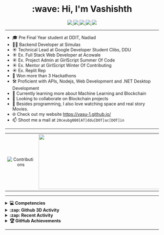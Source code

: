 <h1 align="center"> :wave: Hi, I'm Vashishth</h1>

<p align="center">
  <a href="https://vasu-1.github.io/">
    <img src="https://img.shields.io/badge/website-ff4d4d?style=for-the-badge&logo=About.me&logoColor=white">
  </a>
  <a href="https://www.linkedin.com/in/vashishth-patel-312a52204/">
    <img src="https://img.shields.io/badge/VashishthPatel-0077B5?style=for-the-badge&logo=linkedin&logoColor=white">
  <a/>
  <a href="https://twitter.com/VashishthPatel_">
    <img src="https://img.shields.io/badge/@VashishthPatel_-1DA1F2?style=for-the-badge&logo=twitter&logoColor=white">
  </a>
  <a href="https://www.youtube.com/channel/UCT_aAHVTwIPvW3mEUfHbB7g">
    <img src="https://img.shields.io/badge/Sky_Is_Your_Limit-%23FF0000.svg?style=for-the-badge&logo=YouTube&logoColor=white">
  </a>
  <a href="https://www.facebook.com/people/Vashishth-Patel/100071806075318/">
    <img src="https://img.shields.io/badge/Facebook-%231877F2.svg?style=for-the-badge&logo=Facebook&logoColor=white">
  </a>
</p>


---

- 🎓 Pre Final Year student at DDIT, Nadiad
- 👩‍💻 Backend Developer at Simulas
- ☀️ Technical Lead at Google Developer Student Clibs, DDU
- ☀️ Ex. Full Stack Web Developer at Acowale
- ☀️ Ex. Project Admin at GirlScript Summer Of Code
- ☀️ Ex. Mentor at GirlScript Winter Of Contributing
- ☀️ Ex. Replit Rep
- 🥇 Won more than 3 Hackathons
- 🛠  Proficient with APIs, Nodejs, Web Development and .NET Desktop Development
- 🌱 Currently learning more about Machine Learning and Blockchain
- 👯 Looking to collaborate on Blockchain projects
- 💬 Besides programming, I also love watching space and real story Movies.
- 🌐 Check out my website https://vasu-1.github.io/
- 📫 Shoot me a mail at `20ceubg080[AT]ddu[DOT]ac[DOT]in`

---

<table align="center">
  <tr>
    <td align="center">
      <img alt="Contributions" src="https://github-readme-stats.vercel.app/api?username=vasu-1&show_icons=true&theme=vision-friendly-light&hide_border=true" width="400px" height="180px" >
    </td>
    <td align="center">
        <img src ="https://github-readme-streak-stats.herokuapp.com?user=vasu-1&theme=vision-friendly-light&hide_border=true" width="400px" height="180px">
    </td>
  </tr>
</table>

---

<details>
  <summary> <b> 💻 Competencies </b></summary>

![C++](https://img.shields.io/badge/c++-%2300599C.svg?style=for-the-badge&logo=c%2B%2B&logoColor=white)
![C](https://img.shields.io/badge/c-%2300599C.svg?style=for-the-badge&logo=c&logoColor=white)
![Python](https://img.shields.io/badge/python-3670A0?style=for-the-badge&logo=python&labelColor=black&color=3776ab)
![PHP](https://img.shields.io/badge/php-%23777BB4.svg?style=for-the-badge&logo=php&logoColor=white)
![Java](https://img.shields.io/badge/java-%23ED8B00.svg?style=for-the-badge&logo=java&logoColor=white)
![HTML5](https://img.shields.io/badge/html5-%23E34F26.svg?style=for-the-badge&logo=html5&logoColor=white)
![JavaScript](https://img.shields.io/badge/javascript-%23323330.svg?style=for-the-badge&logo=javascript&logoColor=%23F7DF1E)
![CSS3](https://img.shields.io/badge/css3-%231572B6.svg?style=for-the-badge&logo=css3&logoColor=white)
![Django](https://img.shields.io/badge/django-%23092E20.svg?style=for-the-badge&logo=django&logoColor=white)
![React](https://img.shields.io/badge/react-%2320232a.svg?style=for-the-badge&logo=react&logoColor=%2361DAFB)
![Spring](https://img.shields.io/badge/spring-%236DB33F.svg?style=for-the-badge&logo=spring&logoColor=white)
![Bootstrap](https://img.shields.io/badge/bootstrap-%23563D7C.svg?style=for-the-badge&logo=bootstrap&logoColor=white)
![MySQL](https://img.shields.io/badge/mysql-%2300f.svg?style=for-the-badge&logo=mysql&logoColor=white)
![hibernate](https://img.shields.io/badge/hibernate%20-%231572B6.svg?&style=for-the-badge&logo=hibernate&logoColor=white)
![Postgres](https://img.shields.io/badge/postgres-%23316192.svg?style=for-the-badge&logo=postgresql&logoColor=white)
![CockroachLabs](https://img.shields.io/badge/Cockroach%20DB-6933FF?style=for-the-badge&logo=Cockroach%20Labs&logoColor=white)
![Git](https://img.shields.io/badge/git-%23F05033.svg?style=for-the-badge&logo=git&logoColor=white)
![Bitbucket](https://img.shields.io/badge/bitbucket-%230047B3.svg?style=for-the-badge&logo=bitbucket&logoColor=white)
![Linux](https://img.shields.io/badge/Linux-FCC624?style=for-the-badge&logo=linux&logoColor=black)
![Windows](https://img.shields.io/badge/Windows-0078D6?style=for-the-badge&logo=windows&logoColor=white)
![Jenkins](https://img.shields.io/badge/jenkins-%232C5263.svg?style=for-the-badge&logo=jenkins&logoColor=white)
![Nginx](https://img.shields.io/badge/nginx-%23009639.svg?style=for-the-badge&logo=nginx&logoColor=white)
![Apache](https://img.shields.io/badge/apache-%23D42029.svg?style=for-the-badge&logo=apache&logoColor=white)
![Heroku](https://img.shields.io/badge/heroku-%23430098.svg?style=for-the-badge&logo=heroku&logoColor=white)
![Netlify](https://img.shields.io/badge/netlify-%23000000.svg?style=for-the-badge&logo=netlify&logoColor=#00C7B7)
![Vercel](https://img.shields.io/badge/vercel-%23000000.svg?style=for-the-badge&logo=vercel&logoColor=white)
![Google Cloud](https://img.shields.io/badge/GoogleCloud-%234285F4.svg?style=for-the-badge&logo=google-cloud&logoColor=white)
![Visual Studio Code](https://img.shields.io/badge/Visual%20Studio%20Code-0078d7.svg?style=for-the-badge&logo=visual-studio-code&logoColor=white)
![Sublime Text](https://img.shields.io/badge/sublime_text-%23575757.svg?style=for-the-badge&logo=sublime-text&logoColor=important)
![Vim](https://img.shields.io/badge/VIM-%2311AB00.svg?style=for-the-badge&logo=vim&logoColor=white)
![Eclipse](https://img.shields.io/badge/Eclipse-FE7A16.svg?style=for-the-badge&logo=Eclipse&logoColor=white)

 </details>
  
<details>
<summary> <b> :zap: Github 3D Activity </b></summary>

![](./profile-3d-contrib/profile-season-animate.svg)
  
</details>

<details>
<summary> <b> :zap: Recent Activity </b></summary>
  
<!--START_SECTION:activity-->
1. 💪 Opened PR [#520](https://github.com/kunjgit/GameZone/pull/520) in [kunjgit/GameZone](https://github.com/kunjgit/GameZone)
2. 🗣 Commented on [#519](https://github.com/kunjgit/GameZone/issues/519) in [kunjgit/GameZone](https://github.com/kunjgit/GameZone)
3. ❗ Opened issue [#519](https://github.com/kunjgit/GameZone/issues/519) in [kunjgit/GameZone](https://github.com/kunjgit/GameZone)
4. 🔒 Closed issue [#344](https://github.com/vasu-1/CalcHub/issues/344) in [vasu-1/CalcHub](https://github.com/vasu-1/CalcHub)
5. 🎉 Merged PR [#382](https://github.com/vasu-1/CalcHub/pull/382) in [vasu-1/CalcHub](https://github.com/vasu-1/CalcHub)
6. 🎉 Merged PR [#8](https://github.com/vasu-1/VendorVortex/pull/8) in [vasu-1/VendorVortex](https://github.com/vasu-1/VendorVortex)
<!--END_SECTION:activity-->

</details>

<details>
<summary> <b> 🏆 GitHub Achievements </b></summary>
<img src="https://github-profile-trophy.vercel.app/?username=vasu-1&theme=vision-friendly-light">
</details>

<!-- <details>
<summary> <b> 🌐 Website Performance </b></summary>
<img src="https://metrics.lecoq.io/vasu-1?template=classic&base.header=0&base.activity=0&base.community=0&base.repositories=0&base.metadata=0&pagespeed=1&pagespeed.url=.user.website&pagespeed.detailed=false&pagespeed.screenshot=false&config.timezone=Asia%2FCalcutta">
</details> -->

---

<p align="center">
  <img src="https://komarev.com/ghpvc/?username=vasu-1&style=for-the-badge" alt="">
</p>

[website]: https://vasu-1.github.io/
[facebook]: https://www.facebook.com/people/Vashishth-Patel/100071806075318/
[youtube]: https://www.youtube.com/channel/UCT_aAHVTwIPvW3mEUfHbB7g
[instagram]: https://www.instagram.com/vashishthchaudhary/
[linkedin]: https://www.linkedin.com/in/vashishth-patel-312a52204/
[askubuntu]: https://askubuntu.com/users/1357742/vashishth-patel
[codechef]: https://www.codechef.com/users/vashishth48
[hackerrank]: https://www.hackerrank.com/vashishthchaudh1
[github]: https://www.github.com/vasu-1
[qwicklabs]: https://www.cloudskillsboost.google/public_profiles/bf321214-af50-491e-a010-8fed8cb3d177
[devfolio]: https://devfolio.co/@vashisht
[leetcode]: https://leetcode.com/vashishthchaudhary48/
